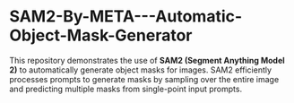 # SAM2-By-META---Automatic-Object-Mask-Generator
This repository demonstrates the use of **SAM2 (Segment Anything Model 2)** to automatically generate object masks for images. SAM2 efficiently processes prompts to generate masks by sampling over the entire image and predicting multiple masks from single-point input prompts. 
